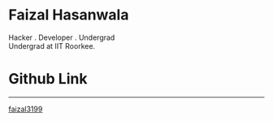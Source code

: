 # Faizal Hasanwala

Hacker . Developer . Undergrad<br>
Undergrad at IIT Roorkee.

# Github Link
---
[faizal3199](https://github.com/faizal3199)